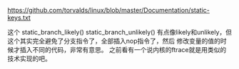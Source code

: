 https://github.com/torvalds/linux/blob/master/Documentation/static-keys.txt

这个	static_branch_likely() 	static_branch_unlikely() 有点像likely和unlikely，但这个其实完全避免了分支指令了，全部插入nop指令了，然后
修改变量的值的时候才插入不同的代码，非常有意思。 之前看有一个说内核的ftrace就是用类似的技术实现的吧。
